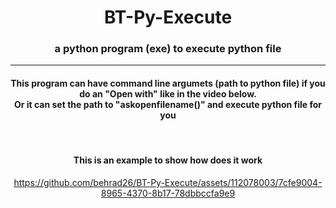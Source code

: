
<div align="center"><h1> BT-Py-Execute </h1></div>
<div align="center"><h3> a python program (exe) to execute python file </h3></div>

-----

<div align="center">
  <h4>
    This program can have command line argumets (path to python file) if you do an "Open with" like in the video below. <br>
    Or it can set the path to "askopenfilename()" and execute python file for you
  </h4>
</div>
<br>

<div align="center">
  <h4>This is an example to show how does it work</h4>

  https://github.com/behrad26/BT-Py-Execute/assets/112078003/7cfe9004-8965-4370-8b17-78dbbccfa9e9
</div>
